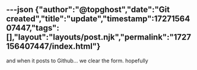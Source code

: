 ---json
{"author":"@topghost","date":"Git created","title":"update","timestamp":1727156407447,"tags":[],"layout":"layouts/post.njk","permalink":"1727156407447/index.html"}
---

and when it posts to Github... we clear the form. hopefully
